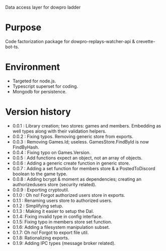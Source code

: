 ﻿Data access layer for dowpro ladder

# Purpose

Code factorization package for dowpro-replays-watcher-api & crevette-bot-ts.

# Environment

- Targeted for node.js.
- Typescript superset for coding.
- Mongodb for persistence.

# Version history

*  0.0.1 : Library creation; two stores: games and members. Embedding as well types along with their validation helpers.
*  0.0.2 : Fixing typos. Removing generic store from exports.
*  0.0.3 : Removing Games.Id; useless. GamesStore.FindById is now FindByHash.
*  0.0.4 : Fixing typo on Games.Version.
*  0.0.5 : Add functions expect an object, not an array of objects.
*  0.0.6 : Adding a generic create function in generic store.
*  0.0.7 : Adding a set function for members store & a PostedToDiscord boolean to the game type.
*  0.0.8 : Adding bcrypt & moment as dependencies; creating an authorizedusers store (security related).
*  0.0.9 : Exporting cryptoutil.
*  0.1.0 : Oh no! Forgot authorized users store in exports.
*  0.1.1 : Renaming users store to authorized users.
*  0.1.2 : Simplifying setup.
*  0.1.3 : Making it easier to setup the Dal.
*  0.1.4: Fixing invalid type in config interface.
*  0.1.5: Fixing typo in members store set function.
*  0.1.6: Adding a filesystem manipulation subset.
*  0.1.7: Oh no! Forgot to export file util.
*  0.1.8: Rationalizing exports.
*  0.1.9: Adding IPC types (message broker related).